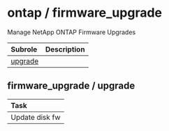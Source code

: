# ontap / firmware_upgrade 
Manage NetApp ONTAP Firmware Upgrades

| Subrole | Description |
| :------ | :---------- |
| [upgrade](#firmware_upgrade--upgrade) |  |




## firmware_upgrade / upgrade


| Task |
| :--- |
| Update disk fw |




